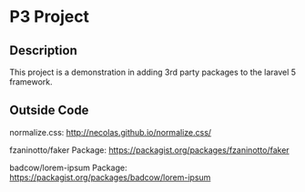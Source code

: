 # P3 Project

## Description
This project is a demonstration in adding 3rd party packages to the laravel 5 framework.

## Outside Code
normalize.css: http://necolas.github.io/normalize.css/

fzaninotto/faker Package: https://packagist.org/packages/fzaninotto/faker

badcow/lorem-ipsum Package: https://packagist.org/packages/badcow/lorem-ipsum
